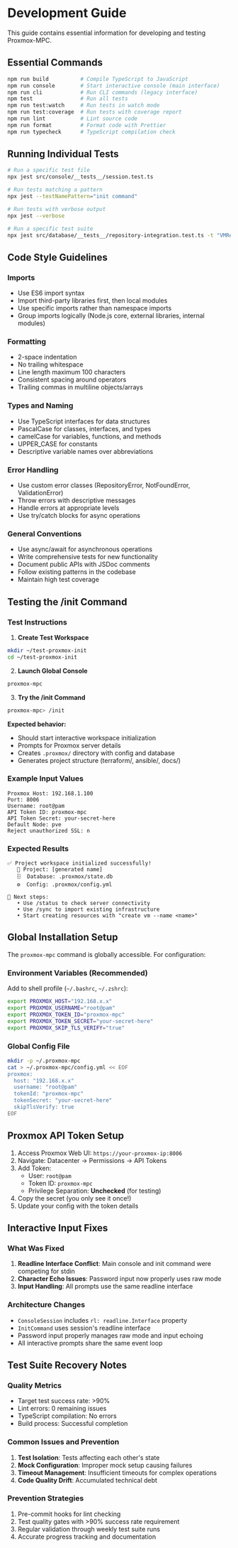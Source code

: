 # Development Guide

This guide contains essential information for developing and testing Proxmox-MPC.

## Essential Commands

```bash
npm run build          # Compile TypeScript to JavaScript
npm run console        # Start interactive console (main interface)
npm run cli            # Run CLI commands (legacy interface)
npm test               # Run all tests
npm run test:watch     # Run tests in watch mode
npm run test:coverage  # Run tests with coverage report
npm run lint           # Lint source code
npm run format         # Format code with Prettier
npm run typecheck      # TypeScript compilation check
```

## Running Individual Tests

```bash
# Run a specific test file
npx jest src/console/__tests__/session.test.ts

# Run tests matching a pattern
npx jest --testNamePattern="init command"

# Run tests with verbose output
npx jest --verbose

# Run a specific test suite
npx jest src/database/__tests__/repository-integration.test.ts -t "VMRepository"
```

## Code Style Guidelines

### Imports
- Use ES6 import syntax
- Import third-party libraries first, then local modules
- Use specific imports rather than namespace imports
- Group imports logically (Node.js core, external libraries, internal modules)

### Formatting
- 2-space indentation
- No trailing whitespace
- Line length maximum 100 characters
- Consistent spacing around operators
- Trailing commas in multiline objects/arrays

### Types and Naming
- Use TypeScript interfaces for data structures
- PascalCase for classes, interfaces, and types
- camelCase for variables, functions, and methods
- UPPER_CASE for constants
- Descriptive variable names over abbreviations

### Error Handling
- Use custom error classes (RepositoryError, NotFoundError, ValidationError)
- Throw errors with descriptive messages
- Handle errors at appropriate levels
- Use try/catch blocks for async operations

### General Conventions
- Use async/await for asynchronous operations
- Write comprehensive tests for new functionality
- Document public APIs with JSDoc comments
- Follow existing patterns in the codebase
- Maintain high test coverage

## Testing the /init Command

### Test Instructions

1. **Create Test Workspace**
```bash
mkdir ~/test-proxmox-init
cd ~/test-proxmox-init
```

2. **Launch Global Console**
```bash
proxmox-mpc
```

3. **Try the /init Command**
```bash
proxmox-mpc> /init
```

**Expected behavior:**
- Should start interactive workspace initialization
- Prompts for Proxmox server details
- Creates `.proxmox/` directory with config and database
- Generates project structure (terraform/, ansible/, docs/)

### Example Input Values
```
Proxmox Host: 192.168.1.100
Port: 8006
Username: root@pam
API Token ID: proxmox-mpc
API Token Secret: your-secret-here
Default Node: pve
Reject unauthorized SSL: n
```

### Expected Results
```
✅ Project workspace initialized successfully!
   📁 Project: [generated name]
   🗄️  Database: .proxmox/state.db
   ⚙️  Config: .proxmox/config.yml

🎯 Next steps:
   • Use /status to check server connectivity
   • Use /sync to import existing infrastructure
   • Start creating resources with "create vm --name <name>"
```

## Global Installation Setup

The `proxmox-mpc` command is globally accessible. For configuration:

### Environment Variables (Recommended)
Add to shell profile (`~/.bashrc`, `~/.zshrc`):

```bash
export PROXMOX_HOST="192.168.x.x"
export PROXMOX_USERNAME="root@pam"
export PROXMOX_TOKEN_ID="proxmox-mpc"
export PROXMOX_TOKEN_SECRET="your-secret-here"
export PROXMOX_SKIP_TLS_VERIFY="true"
```

### Global Config File
```bash
mkdir -p ~/.proxmox-mpc
cat > ~/.proxmox-mpc/config.yml << EOF
proxmox:
  host: "192.168.x.x"
  username: "root@pam"
  tokenId: "proxmox-mpc"
  tokenSecret: "your-secret-here"
  skipTlsVerify: true
EOF
```

## Proxmox API Token Setup

1. Access Proxmox Web UI: `https://your-proxmox-ip:8006`
2. Navigate: Datacenter → Permissions → API Tokens
3. Add Token:
   - User: `root@pam`
   - Token ID: `proxmox-mpc`
   - Privilege Separation: **Unchecked** (for testing)
4. Copy the secret (you only see it once!)
5. Update your config with the token details

## Interactive Input Fixes

### What Was Fixed
1. **Readline Interface Conflict**: Main console and init command were competing for stdin
2. **Character Echo Issues**: Password input now properly uses raw mode
3. **Input Handling**: All prompts use the same readline interface

### Architecture Changes
- `ConsoleSession` includes `rl: readline.Interface` property
- `InitCommand` uses session's readline interface
- Password input properly manages raw mode and input echoing
- All interactive prompts share the same event loop

## Test Suite Recovery Notes

### Quality Metrics
- Target test success rate: >90%
- Lint errors: 0 remaining issues
- TypeScript compilation: No errors
- Build process: Successful completion

### Common Issues and Prevention
1. **Test Isolation**: Tests affecting each other's state
2. **Mock Configuration**: Improper mock setup causing failures
3. **Timeout Management**: Insufficient timeouts for complex operations
4. **Code Quality Drift**: Accumulated technical debt

### Prevention Strategies
1. Pre-commit hooks for lint checking
2. Test quality gates with >90% success rate requirement
3. Regular validation through weekly test suite runs
4. Accurate progress tracking and documentation